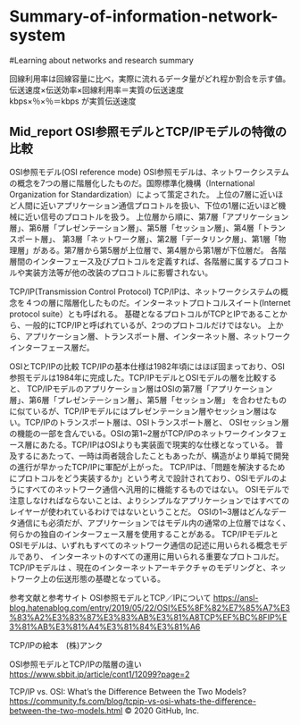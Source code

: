 # Summary-of-information-network-system
#Learning about networks and research summary

回線利用率は回線容量に比べ，実際に流れるデータ量がどれ程か割合を示す値。伝送速度×伝送効率×回線利用率＝実質の伝送速度 <br>
kbps×％×％＝kbps が実質伝送速度




<h2>Mid_report
OSI参照モデルとTCP/IPモデルの特徴の比較</h2>


OSI参照モデル(OSI reference mode)
OSI参照モデルは、ネットワークシステムの概念を7つの層に階層化したものだ。国際標準化機構（International Organization for Standardization）によって策定された。
上位の7層に近いほど人間に近いアプリケーション通信プロコトルを扱い、下位の1層に近いほど機械に近い信号のプロコトルを扱う。
上位層から順に、第7層「アプリケーション層」、第6層「プレゼンテーション層」、第5層「セッション層」、第4層「トランスポート層」、
第3層「ネットワーク層」、第2層「データリンク層」、第1層「物理層」がある。第7層から第5層が上位層で、第4層から第1層が下位層だ。
各階層間のインターフェース及びプロトコルを定義すれば、各階層に属するプロコトルや実装方法等が他の改装のプロコトルに影響されない。

TCP/IP(Transmission Control Protocol)
TCP/IPは、ネットワークシステムの概念を４つの層に階層化したものだ。インターネットプロトコルスイート(Internet protocol suite）とも呼ばれる。
基礎となるプロトコルがTCPとIPであることから、一般的にTCP/IPと呼ばれているが、2つのプロトコルだけではない。
上から、アプリケーション層、トランスポート層、インターネット層、ネットワークインターフェース層だ。

OSIとTCP/IPの比較
TCP/IPの基本仕様は1982年頃にはほぼ固まっており、OSI参照モデルは1984年に完成した。TCP/IPモデルとOSIモデルの層を比較すると、
TCP/IPモデルのアプリケーション層はOSIの第7層「アプリケーション層」、第6層「プレゼンテーション層」、第5層「セッション層」
を合わせたものに似ているが、TCP/IPモデルにはプレゼンテーション層やセッション層はない。TCP/IPのトランスポート層は、OSIトランスポート層と、
OSIセッション層の機能の一部を含んでいる。OSIの第1~2層がTCP/IPのネットワークインタフェース層にあたる。TCP/IPはOSIよりも実装面で現実的な仕様となっている。
普及するにあたって、一時は両者競合したこともあったが、構造がより単純で開発の進行が早かったTCP/IPに軍配が上がった。
TCP/IPは、「問題を解決するためにプロトコルをどう実装するか」という考えで設計されており、OSIモデルのようにすべてのネットワーク通信へ汎用的に機能するものではない。
OSIモデルで注意しなければならないことは、よりシンプルなアプリケーションではすべてのレイヤーが使われているわけではないということだ。
OSIの1~3層はどんなデータ通信にも必須だが、アプリケーションではモデル内の通常の上位層ではなく、何らかの独自のインターフェース層を使用することがある。
TCP/IPモデルとOSIモデルは、いずれもすべてのネットワーク通信の記述に用いられる概念モデルであり、
インターネットのすべての運用に用いられる重要なプロトコルだ。TCP/IPモデルは
、現在のインターネットアーキテクチャのモデリングと、ネットワーク上の伝送形態の基礎となっている。




参考文献と参考サイト
OSI参照モデルとTCP／IPについて 
https://ansl-blog.hatenablog.com/entry/2019/05/22/OSI%E5%8F%82%E7%85%A7%E3%83%A2%E3%83%87%E3%83%AB%E3%81%A8TCP%EF%BC%8FIP%E3%81%AB%E3%81%A4%E3%81%84%E3%81%A6

TCP/IPの絵本　(株)アンク

OSI参照モデルとTCP/IPの階層の違い
https://www.sbbit.jp/article/cont1/12099?page=2

TCP/IP vs. OSI: What’s the Difference Between the Two Models?
https://community.fs.com/blog/tcpip-vs-osi-whats-the-difference-between-the-two-models.html
© 2020 GitHub, Inc.

